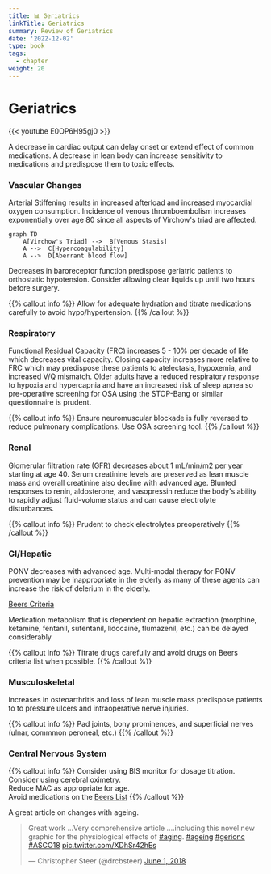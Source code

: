 ```yaml
---
title: 📊 Geriatrics
linkTitle: Geriatrics
summary: Review of Geriatrics
date: '2022-12-02'
type: book
tags:
  - chapter
weight: 20
---
```


# Geriatrics

{{< youtube E0OP6H95gj0 >}}

A decrease in cardiac output can delay onset or extend effect of common medications.  A decrease in lean body can increase sensitivity to medications and predispose them to toxic effects.

### Vascular Changes

Arterial Stiffening results in increased afterload and increased myocardial oxygen consumption.
Incidence of venous thromboembolism increases exponentially over age 80 since all aspects of Virchow's triad are affected.

```mermaid
graph TD
    A[Virchow's Triad] -->  B[Venous Stasis]
    A -->  C[Hypercoagulability]
    A -->  D[Aberrant blood flow]
```

Decreases in baroreceptor function predispose geriatric patients to orthostatic hypotension.  Consider allowing clear liquids up until two hours before surgery.

{{% callout info %}}
Allow for adequate hydration and titrate medications carefully to avoid hypo/hypertension.
{{% /callout %}}


### Respiratory

Functional Residual Capacity (FRC) increases 5 - 10% per decade of life which decreases vital capacity.  Closing capacity increases more relative to FRC which may predispose these patients to atelectasis, hypoxemia, and increased V/Q mismatch.  Older adults have a reduced respiratory response to hypoxia and hypercapnia and have an increased risk of sleep apnea so pre-operative screening for OSA using the STOP-Bang or similar questionnaire is prudent.

{{% callout info %}}
Ensure neuromuscular blockade is fully reversed to reduce pulmonary complications.
Use OSA screening tool.
{{% /callout %}}

### Renal

Glomerular filtration rate (GFR) decreases about 1 mL/min/m2 per year starting at age 40.  Serum creatinine levels are preserved as lean muscle mass and overall creatinine also decline with advanced age.  Blunted responses to renin, aldosterone, and vasopressin reduce the body's ability to rapidly adjust fluid-volume status and can cause electrolyte disturbances.

{{% callout info %}}
Prudent to check electrolytes preoperatively
{{% /callout %}}

### GI/Hepatic

PONV decreases with advanced age.  Multi-modal therapy for PONV prevention may be inappropriate in the elderly as many of these agents can increase the risk of delerium in the elderly.

[Beers Criteria](https://dcri.org/wp-content/uploads/2016/11/2012AGSBeersCriteriaCitations.pdf)

Medication metabolism that is dependent on hepatic extraction (morphine, ketamine, fentanil, sufentanil, lidocaine, flumazenil, etc.) can be delayed considerably

{{% callout info %}}
Titrate drugs carefully and avoid drugs on Beers criteria list when possible.
{{% /callout %}}

### Musculoskeletal

Increases in osteoarthritis and loss of lean muscle mass predispose patients to to pressure ulcers and intraoperative nerve injuries.

{{% callout info %}}
Pad joints, bony prominences,  and superficial nerves (ulnar, commmon peroneal, etc.)
{{% /callout %}}


### Central Nervous System


{{% callout info %}}
Consider using BIS monitor for dosage titration.  
Consider using cerebral oximetry.  
Reduce MAC as appropriate for age.  
Avoid medications on the [Beers List](https://dcri.org/wp-content/uploads/2016/11/2012AGSBeersCriteriaCitations.pdf)
{{% /callout %}}

A great article on changes with ageing.

<blockquote class="twitter-tweet"><p lang="en" dir="ltr">Great work ...Very comprehensive article ....including this novel new graphic for the physiological effects of <a href="https://twitter.com/hashtag/aging?src=hash&amp;ref_src=twsrc%5Etfw">#aging</a>. <a href="https://twitter.com/hashtag/ageing?src=hash&amp;ref_src=twsrc%5Etfw">#ageing</a> <a href="https://twitter.com/hashtag/gerionc?src=hash&amp;ref_src=twsrc%5Etfw">#gerionc</a> <a href="https://twitter.com/hashtag/ASCO18?src=hash&amp;ref_src=twsrc%5Etfw">#ASCO18</a> <a href="https://t.co/XDhSr42hEs">pic.twitter.com/XDhSr42hEs</a></p>&mdash; Christopher Steer (@drcbsteer) <a href="https://twitter.com/drcbsteer/status/1002510376741851136?ref_src=twsrc%5Etfw">June 1, 2018</a></blockquote> <script async src="https://platform.twitter.com/widgets.js" charset="utf-8"></script>
